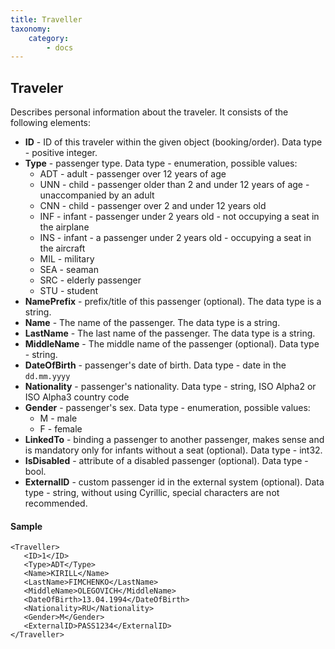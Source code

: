 ```yaml
---
title: Traveller
taxonomy:
    category:
        - docs
---
```


Traveler
---------

Describes personal information about the traveler. It consists of the following elements:

-  **ID** - ID of this traveler within the given object (booking/order). Data type - positive integer.
-  **Type** - passenger type. Data type - enumeration, possible values:
	-   ADT - adult - passenger over 12 years of age
	-   UNN - child - passenger older than 2 and under 12 years of age - unaccompanied by an adult
	-   CNN - child - passenger over 2 and under 12 years old
	-   INF - infant - passenger under 2 years old - not occupying a seat in the airplane
	-   INS - infant - a passenger under 2 years old - occupying a seat in the aircraft
	-   MIL - military
	-   SEA - seaman
	-   SRC - elderly passenger
	-   STU - student
-  **NamePrefix** - prefix/title of this passenger (optional). The data type is a string.
-  **Name** - The name of the passenger. The data type is a string.
-  **LastName** - The last name of the passenger. The data type is a string.
-  **MiddleName** - The middle name of the passenger (optional). Data type - string.
-  **DateOfBirth** - passenger's date of birth. Data type - date in the <code>dd.mm.yyyy</code>
-  **Nationality** - passenger's nationality. Data type - string, ISO Alpha2 or ISO Alpha3 country code
-  **Gender** - passenger's sex. Data type - enumeration, possible values:
	- M   - male
	- F   - female
-  **LinkedTo** - binding a passenger to another passenger, makes sense and is mandatory only for infants without a seat (optional). Data type - int32.
-  **IsDisabled** - attribute of a disabled passenger (optional). Data type - bool.
-  **ExternalID** - custom passenger id in the external system (optional). Data type - string, without using Cyrillic, special characters are not recommended.

#### Sample

    <Traveller>
       <ID>1</ID>
       <Type>ADT</Type>
       <Name>KIRILL</Name>
       <LastName>FIMCHENKO</LastName>
       <MiddleName>OLEGOVICH</MiddleName>
       <DateOfBirth>13.04.1994</DateOfBirth>
       <Nationality>RU</Nationality>
       <Gender>M</Gender>
       <ExternalID>PASS1234</ExternalID>
    </Traveller>
